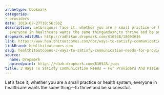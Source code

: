 ```yaml
---
archetype: bookmark
categories:
- providers
date: 2019-02-27T10:56:56Z
description: Let&rsquo;s face it, whether you are a small practice or health system,
  everyone in healthcare wants the same thing&mdash;to thrive and be successful.
dropmark.editURL: http://radhikan.dropmark.com/616548/18093616
link: https://www.healthitoutcomes.com/doc/ways-to-satisfy-communication-needs-for-providers-and-patients-0001
linkBrand: healthitoutcomes.com
slug: healthitoutcomes-3-ways-to-satisfy-communication-needs-for-providers-and-patients
source:
  name: Dropmark
  apiendpoint: https://shah.dropmark.com/616548.json
title: 3 Ways To Satisfy Communication Needs — For Providers And Patients
---
```

Let&rsquo;s face it, whether you are a small practice or health system, everyone in healthcare wants the same thing&mdash;to thrive and be successful.